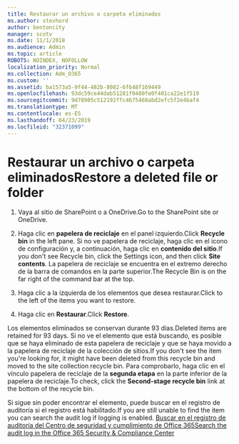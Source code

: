 ```yaml
---
title: Restaurar un archivo o carpeta eliminados
ms.author: stevhord
author: bentoncity
manager: scotv
ms.date: 11/1/2018
ms.audience: Admin
ms.topic: article
ROBOTS: NOINDEX, NOFOLLOW
localization_priority: Normal
ms.collection: Adm_O365
ms.custom: ''
ms.assetid: ba1573a5-9f44-482b-8082-6f648f169449
ms.openlocfilehash: 93dc59ce44dab51281f0480fe0f401ca22e1f519
ms.sourcegitcommit: 9d78905c512192ffc4675468abd2efc5f2e4baf4
ms.translationtype: MT
ms.contentlocale: es-ES
ms.lasthandoff: 04/23/2019
ms.locfileid: "32371099"
---
```

# <a name="restore-a-deleted-file-or-folder"></a><span data-ttu-id="58909-102">Restaurar un archivo o carpeta eliminados</span><span class="sxs-lookup"><span data-stu-id="58909-102">Restore a deleted file or folder</span></span>

1. <span data-ttu-id="58909-103">Vaya al sitio de SharePoint o a OneDrive.</span><span class="sxs-lookup"><span data-stu-id="58909-103">Go to the SharePoint site or OneDrive.</span></span>
    
2. <span data-ttu-id="58909-104">Haga clic en **papelera de reciclaje** en el panel izquierdo.</span><span class="sxs-lookup"><span data-stu-id="58909-104">Click **Recycle bin** in the left pane.</span></span> <span data-ttu-id="58909-105">Si no ve papelera de reciclaje, haga clic en el icono de configuración y, a continuación, haga clic en **contenido del sitio**.</span><span class="sxs-lookup"><span data-stu-id="58909-105">If you don't see Recycle bin, click the Settings icon, and then click **Site contents**.</span></span> <span data-ttu-id="58909-106">La papelera de reciclaje se encuentra en el extremo derecho de la barra de comandos en la parte superior.</span><span class="sxs-lookup"><span data-stu-id="58909-106">The Recycle Bin is on the far right of the command bar at the top.</span></span>
    
3. <span data-ttu-id="58909-107">Haga clic a la izquierda de los elementos que desea restaurar.</span><span class="sxs-lookup"><span data-stu-id="58909-107">Click to the left of the items you want to restore.</span></span>
    
4. <span data-ttu-id="58909-108">Haga clic en **Restaurar**.</span><span class="sxs-lookup"><span data-stu-id="58909-108">Click **Restore**.</span></span>
    
<span data-ttu-id="58909-109">Los elementos eliminados se conservan durante 93 días.</span><span class="sxs-lookup"><span data-stu-id="58909-109">Deleted items are retained for 93 days.</span></span> <span data-ttu-id="58909-110">Si no ve el elemento que está buscando, es posible que se haya eliminado de esta papelera de reciclaje y que se haya movido a la papelera de reciclaje de la colección de sitios.</span><span class="sxs-lookup"><span data-stu-id="58909-110">If you don't see the item you're looking for, it might have been deleted from this recycle bin and moved to the site collection recycle bin.</span></span> <span data-ttu-id="58909-111">Para comprobarlo, haga clic en el vínculo papelera de reciclaje de la **segunda etapa** en la parte inferior de la papelera de reciclaje.</span><span class="sxs-lookup"><span data-stu-id="58909-111">To check, click the **Second-stage recycle bin** link at the bottom of the recycle bin.</span></span> 
  
<span data-ttu-id="58909-112">Si sigue sin poder encontrar el elemento, puede buscar en el registro de auditoría si el registro está habilitado.</span><span class="sxs-lookup"><span data-stu-id="58909-112">If you are still unable to find the item you can search the audit log if logging is enabled.</span></span> [<span data-ttu-id="58909-113">Buscar en el registro de auditoría del Centro de seguridad y cumplimiento de Office 365</span><span class="sxs-lookup"><span data-stu-id="58909-113">Search the audit log in the Office 365 Security &amp; Compliance Center</span></span>](https://support.office.com/article/0d4d0f35-390b-4518-800e-0c7ec95e946c.aspx)
  

